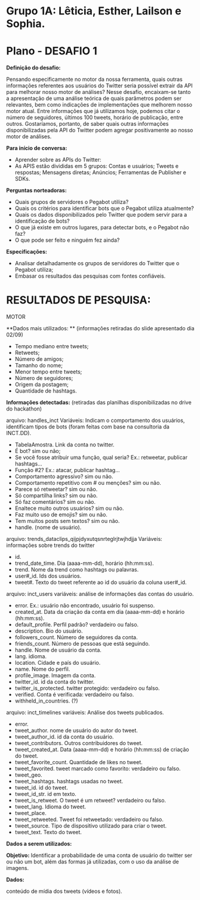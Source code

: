 # Grupo 1A: Lêticia, Esther,  Lailson e Sophia.

# Plano - DESAFIO 1

**Definição do desafio:** 

Pensando especificamente no motor da nossa ferramenta, quais outras informações referentes aos usuários do Twitter seria possível extrair da API para melhorar nosso motor de análises? Nesse desafio, encaixam-se tanto a apresentação de uma análise teórica de quais parâmetros podem ser relevantes, bem como indicações de implementações que melhorem nosso motor atual. Entre informações que já utilizamos hoje, podemos citar o número de seguidores, últimos 100 tweets, horário de publicação, entre outros. Gostaríamos, portanto, de saber quais outras informações disponibilizadas pela API do Twitter podem agregar positivamente ao nosso motor de análises.


**Para início de conversa:**

- Aprender sobre as APIs do Twitter:
- As APIS estão divididas em 5 grupos:
Contas e usuários;
Tweets e respostas;
Mensagens diretas;
Anúncios;
Ferramentas de Publisher e SDKs.

**Perguntas norteadoras:**

- Quais grupos de servidores o Pegabot utiliza?
- Quais os critérios para identificar bots que o Pegabot utiliza atualmente? 
- Quais os dados disponibilizados pelo Twitter que podem servir para a identificação de bots?
- O que já existe em outros lugares, para detectar bots, e o Pegabot não faz?
- O que pode ser feito e ninguém fez ainda?

**Especificações:**

- Analisar detalhadamente os grupos de servidores do Twitter que o Pegabot utiliza;
- Embasar os resultados das pesquisas com fontes confiáveis.


# RESULTADOS DE PESQUISA:

MOTOR

**Dados mais utilizados: **
(informações retiradas do slide apresentado dia 02/09)
- Tempo mediano entre tweets;
- Retweets;
- Número de amigos;
- Tamanho do nome;
- Menor tempo entre tweets;
- Número de seguidores;
- Origem da postagem;
- Quantidade de hashtags.

**Informações detectadas:** 
(retiradas das planilhas disponibilizadas no drive do hackathon)

arquivo: handles_inct 
Variáveis: Indicam o comportamento dos usuários, identificam tipos de bots (foram feitas com base na consultoria da INCT.DD).

- TabelaAmostra. Link da conta no twitter.
- É bot? sim ou não;
- Se você fosse atribuir uma função, qual seria? Ex.: retweetar, publicar hashtags…
- Função #2? Ex.: atacar, publicar hashtag…
- Comportamento agressivo? sim ou não.
- Comportamento repetitivo com # ou menções? sim ou não.
- Parece só retweetar? sim ou não.
- Só compartilha links? sim ou não.
- Só faz comentários? sim ou não.
- Enaltece muito outros usuários? sim ou não.
- Faz muito uso de emojis? sim ou não.
- Tem muitos posts sem textos? sim ou não.
- handle. (nome de usuário).

arquivo: trends_dataclips_qijpjdyxutqsnrteglrjtwjhdjja
Variáveis: informações sobre trends do twitter

- id.
- trend_date_time. Dia (aaaa-mm-dd), horário (hh:mm:ss).
- trend. Nome da trend como hashtags ou palavras.
- user#_id. Ids dos usuários.
- tweet#. Texto do tweet referente ao id do usuário da coluna user#_id.

arquivo: inct_users
variáveis: análise de informações das contas do usuário.

- error. Ex.: usuário não encontrado, usuário foi suspenso.
- created_at. Data da criação da conta em dia (aaaa-mm-dd) e horário (hh:mm:ss).
- default_profile. Perfil padrão? verdadeiro ou falso.
- description. Bio do usuário.
- followers_count. Número de seguidores da conta.
- friends_count. Número de pessoas que está seguindo.
- handle. Nome de usuário da conta.
- lang. idioma.
- location. Cidade e país do usuário.
- name. Nome do perfil.
- profile_image. Imagem da conta.
- twitter_id. id da conta do twitter.
- twitter_is_protected. twitter protegido: verdadeiro ou falso.
- verified. Conta é verificada: verdadeiro ou falso.
- withheld_in_countries. (?)

arquivo: inct_timelines
variáveis: Análise dos tweets publicados.

- error.
- tweet_author. nome de usuário do autor do tweet.
- tweet_author_id. id da conta do usuário.
- tweet_contributors. Outros contribuidores do tweet.
- tweet_created_at. Data (aaaa-mm-dd) e horário (hh:mm:ss) de criação do tweet.
- tweet_favorite_count. Quantidade de likes no tweet.
- tweet_favorited. tweet marcado como favorito: verdadeiro ou falso.
- tweet_geo. 
- tweet_hashtags. hashtags usadas no tweet. 
- tweet_id. id do tweet.
- tweet_id_str. id em texto.
- tweet_is_retweet. O tweet é um retweet? verdadeiro ou falso.
- tweet_lang. Idioma do tweet.
- tweet_place. 
- tweet_retweeted. Tweet foi retweetado: verdadeiro ou falso.
- tweet_source. Tipo de dispositivo utilizado para criar o tweet.
- tweet_text. Texto do tweet.




**Dados a serem utilizados:**

**Objetivo:** Identificar a probabilidade de uma conta de usuário do twitter ser ou não um bot, além das formas já utilizadas, com o uso da análise de imagens.

**Dados:**

conteúdo de mídia dos tweets (vídeos e fotos).



